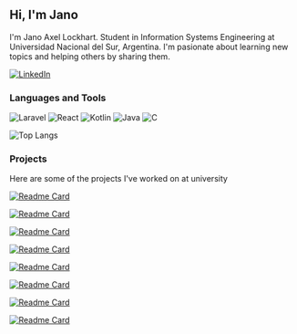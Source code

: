 ## Hi, I'm Jano ##
I'm Jano Axel Lockhart. Student in Information Systems Engineering at Universidad Nacional del Sur, Argentina.
I'm pasionate about learning new topics and helping others by sharing them.

[![LinkedIn](https://img.shields.io/badge/LinkedIn-0077B5?style=for-the-badge&logo=linkedin&logoColor=white)](https://www.linkedin.com/in/janolockhart/)

### Languages and Tools ###

![Laravel](https://img.shields.io/badge/laravel-%23FF2D20.svg?style=for-the-badge&logo=laravel&logoColor=white)
![React](https://img.shields.io/badge/react-%2320232a.svg?style=for-the-badge&logo=react&logoColor=%2361DAFB)
![Kotlin](https://img.shields.io/badge/kotlin-%237F52FF.svg?style=for-the-badge&logo=kotlin&logoColor=white)
![Java](https://img.shields.io/badge/java-red?style=for-the-badge)
![C](https://img.shields.io/badge/c-%2300599C.svg?style=for-the-badge&logo=c&logoColor=white)

![Top Langs](https://github-readme-stats.vercel.app/api/top-langs/?username=JanoALockhart&layout=compact)

### Projects ###
Here are some of the projects I've worked on at university

[![Readme Card](https://github-readme-stats.vercel.app/api/pin/?username=JanoALockhart&repo=ProyectoReactLibreria2023)](https://github.com/JanoALockhart/ProyectoReactLibreria2023)

[![Readme Card](https://github-readme-stats.vercel.app/api/pin/?username=JanoALockhart&repo=ProyectoLaravelLibreria2023)](https://github.com/JanoALockhart/ProyectoLaravelLibreria2023)

[![Readme Card](https://github-readme-stats.vercel.app/api/pin/?username=JanoALockhart&repo=ProyectoPSSObraSocial)](https://github.com/JanoALockhart/ProyectoPSSObraSocial)

[![Readme Card](https://github-readme-stats.vercel.app/api/pin/?username=elagarrigue&repo=AyDS23-Winchester3)](https://github.com/elagarrigue/AyDS23-Winchester3)

[![Readme Card](https://github-readme-stats.vercel.app/api/pin/?username=JanoALockhart&repo=PROYECTO-SO)](https://github.com/JanoALockhart/PROYECTO-SO)

[![Readme Card](https://github-readme-stats.vercel.app/api/pin/?username=JanoALockhart&repo=ProyectoODC2021)](https://github.com/JanoALockhart/ProyectoODC2021)

[![Readme Card](https://github-readme-stats.vercel.app/api/pin/?username=JanoALockhart&repo=tdp-proyecto-3)](https://github.com/JanoALockhart/tdp-proyecto-3)

[![Readme Card](https://github-readme-stats.vercel.app/api/pin/?username=JanoALockhart&repo=tdp-proyecto-2)](https://github.com/JanoALockhart/tdp-proyecto-2)






